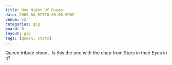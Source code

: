 ```yaml
---
title: One Night Of Queen
date: 2005-04-02T18:00:00.000Z
venue: v2
categories: gig
board: 8
layout: gig
tags: [queen, stars]
---
```

Queen tribute show... Is this the one with the chap from Stars in their Eyes in it?